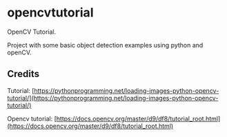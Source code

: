# opencvtutorial
OpenCV Tutorial.

Project with some basic object detection examples using python and openCV.

## Credits
Tutorial: [https://pythonprogramming.net/loading-images-python-opencv-tutorial/](https://pythonprogramming.net/loading-images-python-opencv-tutorial/)

Opencv tutorial: [https://docs.opencv.org/master/d9/df8/tutorial_root.html](https://docs.opencv.org/master/d9/df8/tutorial_root.html)
